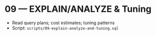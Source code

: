 # 09 — EXPLAIN/ANALYZE & Tuning

- Read query plans; cost estimates; tuning patterns
- Script: `scripts/09-explain-analyze-and-tuning.sql`
